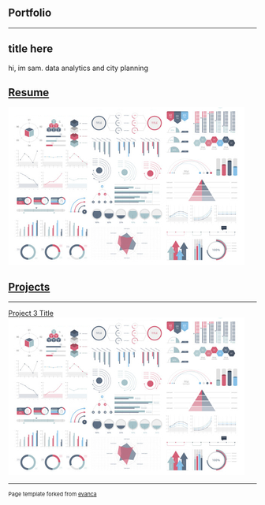 ## Portfolio

---

## title here 

hi, im sam. data analytics and city planning

## [Resume](/resume)
<img src="images/dummy_thumbnail.jpg?raw=true"/>

## [Projects](/projects)

---

[Project 3 Title](/different_page)
<img src="images/dummy_thumbnail.jpg?raw=true"/>

---
<p style="font-size:11px">Page template forked from <a href="https://github.com/evanca/quick-portfolio">evanca</a></p>
<!-- Remove above link if you don't want to attibute -->
